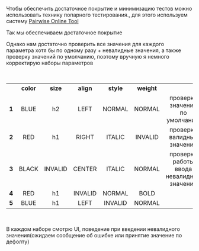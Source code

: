 Чтобы обеспечить достаточное покрытие и минимизацию тестов можно использовать технику попарного тестирования., для этого используем систему [Pairwise Online Tool](https://pairwise.teremokgames.com/)

Так мы обеспечиваем достаточное покрытие

Однако нам достаточно проверить все значения для каждого параметра хотя бы по одному разу + невалидные значения, а также проверку значений по умолчанию, поэтому вручную я немного корректирую наборы параметров 

 

|       |           |          |           |           |            |                                           |
| :---: | :-------: | :------: | :-------: | :-------: | :--------: | :---------------------------------------: |
|       | **color** | **size** | **align** | **style** | **weight** |                                           |
| **1** |    BLUE   |    h2    |    LEFT   |   NORMAL  |   NORMAL   |       проверка значений по умолчанию      |
| **2** |    RED    |    h1    |   RIGHT   |   ITALIC  |   INVALID  |         проверка валидных значений        |
| **3** |   BLACK   |  INVALID |   CENTER  |   ITALIC  |   NORMAL   | проверка работы ввода невалидных значений |
| **4** |    RED    |    h1    |  INVALID  |   NORMAL  |    BOLD    |                                           |
| **5** |    BLUE   |    h1    |    LEFT   |  INVALID  |   NORMAL   |                                           |

  

В каждом наборе смотрю UI, поведение при введении невалидного значения(ожидаем сообщение об ошибке или принятие значение по дефолту)
